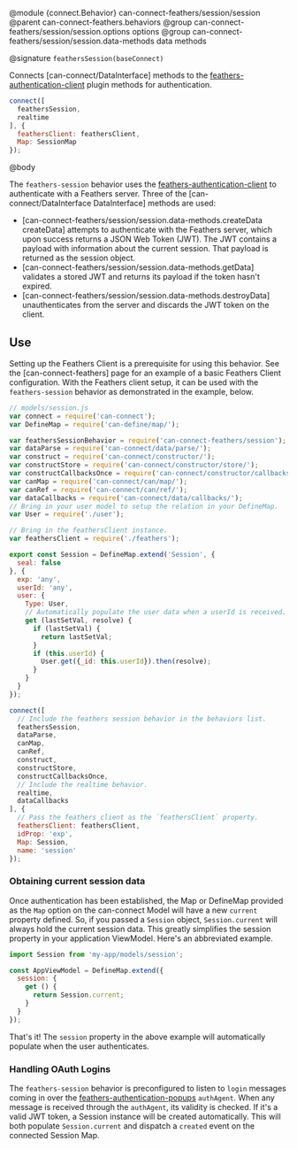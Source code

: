 @module {connect.Behavior} can-connect-feathers/session/session
@parent can-connect-feathers.behaviors
@group can-connect-feathers/session/session.options options
@group can-connect-feathers/session/session.data-methods data methods

@signature `feathersSession(baseConnect)`

Connects [can-connect/DataInterface] methods to the [feathers-authentication-client](https://github.com/feathersjs/feathers-authentication-client) plugin methods for authentication.

```js
connect([
  feathersSession,
  realtime
], {
  feathersClient: feathersClient,
  Map: SessionMap
});
``` 

@body

The `feathers-session` behavior uses the [feathers-authentication-client](https://github.com/feathersjs/feathers-authentication-client) to authenticate with a Feathers server.  Three of the [can-connect/DataInterface DataInterface] methods are used:

 - [can-connect-feathers/session/session.data-methods.createData createData] attempts to authenticate with the Feathers server, which upon success returns a JSON Web Token (JWT).  The JWT contains a payload with information about the current session.  That payload is returned as the session object.
 - [can-connect-feathers/session/session.data-methods.getData] validates a stored JWT and returns its payload if the token hasn't expired.
 - [can-connect-feathers/session/session.data-methods.destroyData] unauthenticates from the server and discards the JWT token on the client.

## Use

Setting up the Feathers Client is a prerequisite for using this behavior.  See the [can-connect-feathers] page for an example of a basic Feathers Client configuration.  With the Feathers client setup, it can be used with the `feathers-session` behavior as demonstrated in the example, below.

```js
// models/session.js
var connect = require('can-connect');
var DefineMap = require('can-define/map/');

var feathersSessionBehavior = require('can-connect-feathers/session');
var dataParse = require('can-connect/data/parse/');
var construct = require('can-connect/constructor/');
var constructStore = require('can-connect/constructor/store/');
var constructCallbacksOnce = require('can-connect/constructor/callbacks-once/');
var canMap = require('can-connect/can/map/');
var canRef = require('can-connect/can/ref/');
var dataCallbacks = require('can-connect/data/callbacks/');
// Bring in your user model to setup the relation in your DefineMap.
var User = require('./user');

// Bring in the feathersClient instance.
var feathersClient = require('./feathers');

export const Session = DefineMap.extend('Session', {
  seal: false
}, {
  exp: 'any',
  userId: 'any',
  user: {
    Type: User,
    // Automatically populate the user data when a userId is received.
    get (lastSetVal, resolve) {
      if (lastSetVal) {
        return lastSetVal;
      }
      if (this.userId) {
        User.get({_id: this.userId}).then(resolve);
      }
    }
  }
});

connect([
  // Include the feathers session behavior in the behaviors list.
  feathersSession,
  dataParse,
  canMap,
  canRef,
  construct,
  constructStore,
  constructCallbacksOnce,
  // Include the realtime behavior.
  realtime,
  dataCallbacks
], {
  // Pass the feathers client as the `feathersClient` property.
  feathersClient: feathersClient,
  idProp: 'exp',
  Map: Session,
  name: 'session'
});
```

### Obtaining current session data

Once authentication has been established, the Map or DefineMap provided as the `Map` option on the can-connect Model will have a new `current` property defined.  So, if you passed a `Session` object, `Session.current` will always hold the current session data.  This greatly simplifies the session property in your application ViewModel.  Here's an abbreviated example.

```js
import Session from 'my-app/models/session';

const AppViewModel = DefineMap.extend({
  session: {
    get () {
      return Session.current;
    }
  }
});
```

That's it!  The `session` property in the above example will automatically populate when the user authenticates.

### Handling OAuth Logins

The `feathers-session` behavior is preconfigured to listen to `login` messages coming in over the [feathers-authentication-popups](https://github.com/feathersjs/feathers-authentication-popups) `authAgent`.  When any message is received through the `authAgent`, its validity is checked.  If it's a valid JWT token, a Session instance will be created automatically.  This will both populate `Session.current` and dispatch a `created` event on the connected Session Map.
